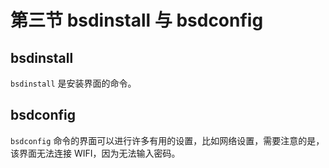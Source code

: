# 第三节 bsdinstall 与 bsdconfig

## bsdinstall

`bsdinstall` 是安装界面的命令。

## bsdconfig

`bsdconfig` 命令的界面可以进行许多有用的设置，比如网络设置，需要注意的是，该界面无法连接 WIFI，因为无法输入密码。
